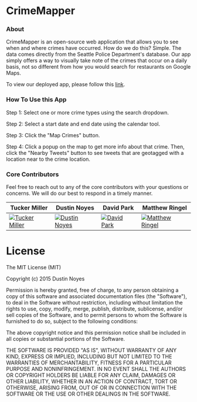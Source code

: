 # CrimeMapper

### About

CrimeMapper is an open-source web application that allows you to see when and where crimes have occurred. How do we do this? Simple. The data comes directly from the Seattle Police Department's database. Our app simply offers a way to visually take note of the crimes that occur on a daily basis, not so different from how you would search for restaurants on Google Maps.

To view our deployed app, please follow this [link](https://stark-ocean-9319.herokuapp.com/).

### How To Use this App

Step 1: Select one or more crime types using the search dropdown.

Step 2: Select a start date and end date using the calendar tool.

Step 3: Click the "Map Crimes" button.

Step 4: Click a popup on the map to get more info about that crime. Then, click the "Nearby Tweets" button to see tweets that are geotagged with a location near to the crime location.

### Core Contributors

Feel free to reach out to any of the core contributors with your questions or
concerns. We will do our best to respond in a timely manner.

Tucker Miller | Dustin Noyes | David Park | Matthew Ringel |
--------- | ------- | ------- | -------|
[![Tucker Miller](http://vijayrc.com/vectorclocks/static/images/icon-github.png)](https://github.com/jhnmllr) | [![Dustin Noyes](https://avatars1.githubusercontent.com/u/10621276?v=3&s=50)](https://github.com/haverchuck) |[![David Park](https://avatars1.githubusercontent.com/u/12901487?v=3&s=50)](https://github.com/davidatthepark) |[![Matthew Ringel](https://avatars0.githubusercontent.com/u/12709812?v=3&s=50)](https://github.com/mringel) |

# License

The MIT License (MIT)

Copyright (c) 2015 Dustin Noyes

Permission is hereby granted, free of charge, to any person obtaining a copy
of this software and associated documentation files (the "Software"), to deal
in the Software without restriction, including without limitation the rights
to use, copy, modify, merge, publish, distribute, sublicense, and/or sell
copies of the Software, and to permit persons to whom the Software is
furnished to do so, subject to the following conditions:

The above copyright notice and this permission notice shall be included in all
copies or substantial portions of the Software.

THE SOFTWARE IS PROVIDED "AS IS", WITHOUT WARRANTY OF ANY KIND, EXPRESS OR
IMPLIED, INCLUDING BUT NOT LIMITED TO THE WARRANTIES OF MERCHANTABILITY,
FITNESS FOR A PARTICULAR PURPOSE AND NONINFRINGEMENT. IN NO EVENT SHALL THE
AUTHORS OR COPYRIGHT HOLDERS BE LIABLE FOR ANY CLAIM, DAMAGES OR OTHER
LIABILITY, WHETHER IN AN ACTION OF CONTRACT, TORT OR OTHERWISE, ARISING FROM,
OUT OF OR IN CONNECTION WITH THE SOFTWARE OR THE USE OR OTHER DEALINGS IN THE
SOFTWARE.
